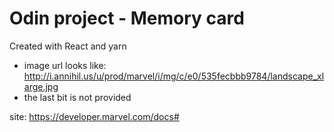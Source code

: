 # Odin project - Memory card

Created with React and yarn

[//]: # (fixMe and notes)
- image url looks like: http://i.annihil.us/u/prod/marvel/i/mg/c/e0/535fecbbb9784/landscape_xlarge.jpg
- the last bit is not provided

site: https://developer.marvel.com/docs#